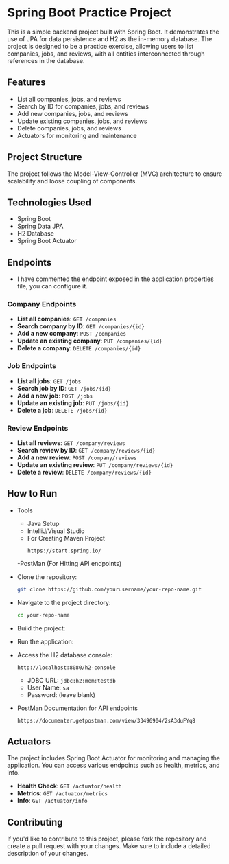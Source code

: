 ﻿
# Spring Boot Practice Project

This is a simple backend project built with Spring Boot. It demonstrates the use of JPA for data persistence and H2 as the in-memory database. The project is designed to be a practice exercise, allowing users to list companies, jobs, and reviews, with all entities interconnected through references in the database.

## Features

- List all companies, jobs, and reviews
- Search by ID for companies, jobs, and reviews
- Add new companies, jobs, and reviews
- Update existing companies, jobs, and reviews
- Delete companies, jobs, and reviews
- Actuators for monitoring and maintenance

## Project Structure

The project follows the Model-View-Controller (MVC) architecture to ensure scalability and loose coupling of components.

## Technologies Used

- Spring Boot
- Spring Data JPA
- H2 Database
- Spring Boot Actuator

## Endpoints
- I have commented the endpoint exposed in the application properties file, you can configure it.

### Company Endpoints

- **List all companies**: `GET /companies`
- **Search company by ID**: `GET /companies/{id}`
- **Add a new company**: `POST /companies`
- **Update an existing company**: `PUT /companies/{id}`
- **Delete a company**: `DELETE /companies/{id}`

### Job Endpoints

- **List all jobs**: `GET /jobs`
- **Search job by ID**: `GET /jobs/{id}`
- **Add a new job**: `POST /jobs`
- **Update an existing job**: `PUT /jobs/{id}`
- **Delete a job**: `DELETE /jobs/{id}`

### Review Endpoints

- **List all reviews**: `GET /company/reviews`
- **Search review by ID**: `GET /company/reviews/{id}`
- **Add a new review**: `POST /company/reviews`
- **Update an existing review**: `PUT /company/reviews/{id}`
- **Delete a review**: `DELETE /company/reviews/{id}`

## How to Run
- Tools
    - Java Setup
    - IntelliJ/Visual Studio 
    - For Creating Maven Project
        ```
        https://start.spring.io/
        ```
    -PostMan (For Hitting API endpoints)    

- Clone the repository:
    ```bash
    git clone https://github.com/yourusername/your-repo-name.git
    ```

- Navigate to the project directory:
    ```bash
    cd your-repo-name
    ```

- Build the project:


- Run the application:

- Access the H2 database console:
    ```
    http://localhost:8080/h2-console
    ```
   - JDBC URL: `jdbc:h2:mem:testdb`
   - User Name: `sa`
   - Password: (leave blank)

- PostMan Documentation for API endpoints
    ```
    https://documenter.getpostman.com/view/33496904/2sA3duFYq8
    ```

## Actuators

The project includes Spring Boot Actuator for monitoring and managing the application. You can access various endpoints such as health, metrics, and info.

- **Health Check**: `GET /actuator/health`
- **Metrics**: `GET /actuator/metrics`
- **Info**: `GET /actuator/info`

## Contributing

If you'd like to contribute to this project, please fork the repository and create a pull request with your changes. Make sure to include a detailed description of your changes.




